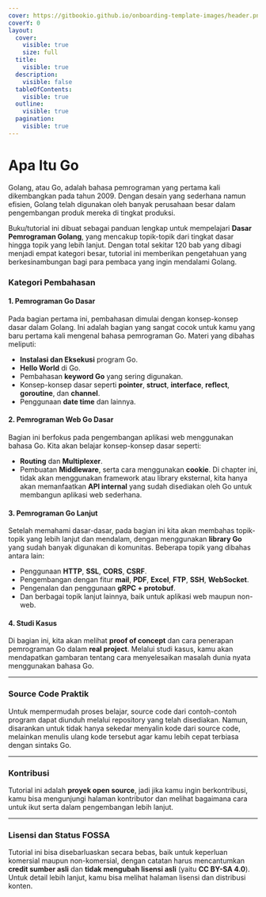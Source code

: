 ```yaml
---
cover: https://gitbookio.github.io/onboarding-template-images/header.png
coverY: 0
layout:
  cover:
    visible: true
    size: full
  title:
    visible: true
  description:
    visible: false
  tableOfContents:
    visible: true
  outline:
    visible: true
  pagination:
    visible: true
---
```


# Apa Itu Go

Golang, atau Go, adalah bahasa pemrograman yang pertama kali dikembangkan pada tahun 2009. Dengan desain yang sederhana namun efisien, Golang telah digunakan oleh banyak perusahaan besar dalam pengembangan produk mereka di tingkat produksi.

Buku/tutorial ini dibuat sebagai panduan lengkap untuk mempelajari **Dasar Pemrograman Golang**, yang mencakup topik-topik dari tingkat dasar hingga topik yang lebih lanjut. Dengan total sekitar 120 bab yang dibagi menjadi empat kategori besar, tutorial ini memberikan pengetahuan yang berkesinambungan bagi para pembaca yang ingin mendalami Golang.

### Kategori Pembahasan

#### 1. Pemrograman Go Dasar

Pada bagian pertama ini, pembahasan dimulai dengan konsep-konsep dasar dalam Golang. Ini adalah bagian yang sangat cocok untuk kamu yang baru pertama kali mengenal bahasa pemrograman Go. Materi yang dibahas meliputi:

* **Instalasi dan Eksekusi** program Go.
* **Hello World** di Go.
* Pembahasan **keyword Go** yang sering digunakan.
* Konsep-konsep dasar seperti **pointer**, **struct**, **interface**, **reflect**, **goroutine**, dan **channel**.
* Penggunaan **date time** dan lainnya.

#### 2. Pemrograman Web Go Dasar

Bagian ini berfokus pada pengembangan aplikasi web menggunakan bahasa Go. Kita akan belajar konsep-konsep dasar seperti:

* **Routing** dan **Multiplexer**.
* Pembuatan **Middleware**, serta cara menggunakan **cookie**. Di chapter ini, tidak akan menggunakan framework atau library eksternal, kita hanya akan memanfaatkan **API internal** yang sudah disediakan oleh Go untuk membangun aplikasi web sederhana.

#### 3. Pemrograman Go Lanjut

Setelah memahami dasar-dasar, pada bagian ini kita akan membahas topik-topik yang lebih lanjut dan mendalam, dengan menggunakan **library Go** yang sudah banyak digunakan di komunitas. Beberapa topik yang dibahas antara lain:

* Penggunaan **HTTP**, **SSL**, **CORS**, **CSRF**.
* Pengembangan dengan fitur **mail**, **PDF**, **Excel**, **FTP**, **SSH**, **WebSocket**.
* Pengenalan dan penggunaan **gRPC + protobuf**.
* Dan berbagai topik lanjut lainnya, baik untuk aplikasi web maupun non-web.

#### 4. Studi Kasus

Di bagian ini, kita akan melihat **proof of concept** dan cara penerapan pemrograman Go dalam **real project**. Melalui studi kasus, kamu akan mendapatkan gambaran tentang cara menyelesaikan masalah dunia nyata menggunakan bahasa Go.

***

### Source Code Praktik

Untuk mempermudah proses belajar, source code dari contoh-contoh program dapat diunduh melalui repository yang telah disediakan. Namun, disarankan untuk tidak hanya sekedar menyalin kode dari source code, melainkan menulis ulang kode tersebut agar kamu lebih cepat terbiasa dengan sintaks Go.

***

### Kontribusi

Tutorial ini adalah **proyek open source**, jadi jika kamu ingin berkontribusi, kamu bisa mengunjungi halaman kontributor dan melihat bagaimana cara untuk ikut serta dalam pengembangan lebih lanjut.

***

### Lisensi dan Status FOSSA

Tutorial ini bisa disebarluaskan secara bebas, baik untuk keperluan komersial maupun non-komersial, dengan catatan harus mencantumkan **credit sumber asli** dan **tidak mengubah lisensi asli** (yaitu **CC BY-SA 4.0**). Untuk detail lebih lanjut, kamu bisa melihat halaman lisensi dan distribusi konten.
